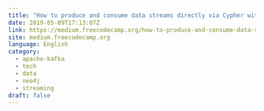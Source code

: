 ```yaml
---
title: "How to produce and consume data streams directly via Cypher with Streams Procedures"
date: 2019-05-09T17:13:07Z
link: https://medium.freecodecamp.org/how-to-produce-and-consume-data-streams-directly-via-cypher-with-streams-procedures-52cbc5f543f1?source=rss----336d898217ee---4&utm_medium=RSS&utm_source=news.12bit.vn
site: medium.freecodecamp.org
language: English
category:
  - apache-kafka
  - tech
  - data
  - neo4j
  - streaming
draft: false
---
```

